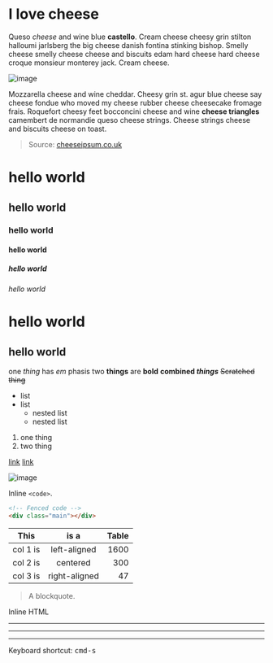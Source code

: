 
<!-- 1. Example -->

# I love cheese

Queso _cheese_ and wine blue __castello__. Cream cheese cheesy grin stilton halloumi jarlsberg the big cheese danish fontina stinking bishop. Smelly cheese smelly cheese cheese and biscuits edam hard cheese hard cheese croque monsieur monterey jack. Cream cheese.

![image](http://lorempixel.com/800/200/)

Mozzarella cheese and wine cheddar. Cheesy grin st. agur blue cheese say cheese fondue who moved my cheese rubber cheese cheesecake fromage frais. Roquefort cheesy feet bocconcini cheese and wine __cheese triangles__ camembert de normandie queso cheese strings. Cheese strings cheese and biscuits cheese on toast.

> Source: [cheeseipsum.co.uk](http://www.cheeseipsum.co.uk)


<!-- 2. Tests -->

# hello world
## hello world
### hello world
#### hello world
##### hello world
###### hello world

hello world
===========

hello world
-----------

one _thing_ has *em* phasis
two __things__ are **bold**
**combined _things_**
~~Scratched thing~~

* list
* list
  - nested list
  - nested list

1. one thing
2. two thing

[link](http://atom.io)
[link](http://atom.io "with title")

![image](http://lorempixel.com/800/200/)

Inline `<code>`.

```html
<!-- Fenced code -->
<div class="main"></div>
```

| This          | is a          | Table |
| ------------- |:-------------:| -----:|
| col 1 is      | left-aligned  |  1600 |
| col 2 is      | centered      |   300 |
| col 3 is      | right-aligned |    47 |


> A blockquote.

<p>Inline <span>HTML</span></p>

---
***
___

Keyboard shortcut: <kbd>cmd-s</kbd>
